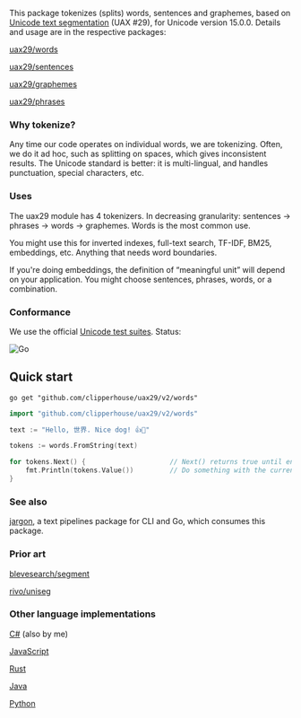 This package tokenizes (splits) words, sentences and graphemes, based on [Unicode text segmentation](https://unicode.org/reports/tr29/) (UAX #29), for Unicode version 15.0.0. Details and usage are in the respective packages:

[uax29/words](https://github.com/clipperhouse/uax29/tree/master/words)

[uax29/sentences](https://github.com/clipperhouse/uax29/tree/master/sentences)

[uax29/graphemes](https://github.com/clipperhouse/uax29/tree/master/graphemes)

[uax29/phrases](https://github.com/clipperhouse/uax29/tree/master/phrases)

### Why tokenize?

Any time our code operates on individual words, we are tokenizing. Often, we do it ad hoc, such as splitting on spaces, which gives inconsistent results. The Unicode standard is better: it is multi-lingual, and handles punctuation, special characters, etc.

### Uses

The uax29 module has 4 tokenizers. In decreasing granularity: sentences → phrases → words → graphemes. Words is the most common use.

You might use this for inverted indexes, full-text search, TF-IDF, BM25, embeddings, etc. Anything that needs word boundaries.

If you're doing embeddings, the definition of “meaningful unit” will depend on your application. You might choose sentences, phrases, words, or a combination.

### Conformance

We use the official [Unicode test suites](https://unicode.org/reports/tr41/tr41-26.html#Tests29). Status:

![Go](https://github.com/clipperhouse/uax29/actions/workflows/gotest.yml/badge.svg)

## Quick start

```
go get "github.com/clipperhouse/uax29/v2/words"
```

```go
import "github.com/clipperhouse/uax29/v2/words"

text := "Hello, 世界. Nice dog! 👍🐶"

tokens := words.FromString(text)

for tokens.Next() {                     // Next() returns true until end of data
	fmt.Println(tokens.Value())         // Do something with the current token
}
```

### See also

[jargon](https://github.com/clipperhouse/jargon), a text pipelines package for CLI and Go, which consumes this package.

### Prior art

[blevesearch/segment](https://github.com/blevesearch/segment)

[rivo/uniseg](https://github.com/rivo/uniseg)

### Other language implementations

[C#](https://github.com/clipperhouse/uax29.net) (also by me)

[JavaScript](https://github.com/tc39/proposal-intl-segmenter)

[Rust](https://unicode-rs.github.io/unicode-segmentation/unicode_segmentation/trait.UnicodeSegmentation.html)

[Java](https://lucene.apache.org/core/6_5_0/core/org/apache/lucene/analysis/standard/StandardTokenizer.html)

[Python](https://uniseg-python.readthedocs.io/en/latest/)

